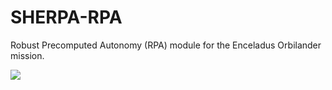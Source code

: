 # SHERPA-RPA
Robust Precomputed Autonomy (RPA) module for the Enceladus Orbilander mission.

![](https://github.com/hailey-warner/SHERPA-RPA/master/mcts.gif)
